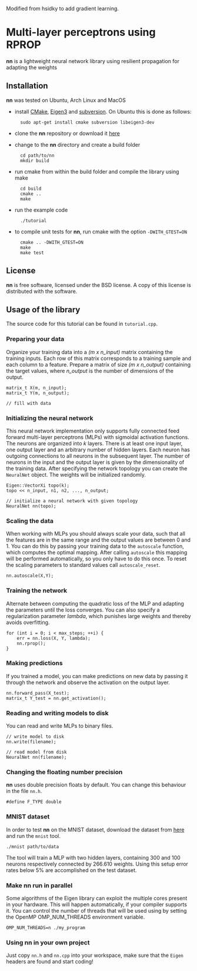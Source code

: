 Modified from hsidky to add gradient learning.

Multi-layer perceptrons using RPROP
===================================

**nn** is a lightweight neural network library using resilient propagation for adapting the weights

Installation
------------

**nn** was tested on Ubuntu, Arch Linux and MacOS

* install [CMake](http://http://www.cmake.org/), [Eigen3](http://eigen.tuxfamily.org/) and [subversion](http://subversion.tigris.org/). On Ubuntu this is done as follows:

        sudo apt-get install cmake subversion libeigen3-dev

* clone the **nn** repository or download it [here](https://bitbucket.org/mblum/nn/get/master.tar.gz)
* change to the **nn** directory and create a build folder 
  
        cd path/to/nn
        mkdir build

* run cmake from within the build folder and compile the library using make
      
        cd build
        cmake ..
        make

* run the example code

        ./tutorial

* to compile unit tests for **nn**, run cmake with the option `-DWITH_GTEST=ON`

        cmake .. -DWITH_GTEST=ON
        make
        make test


License
-------

**nn** is free software, licensed under the BSD license. A copy of this license is distributed with the software.

Usage of the library
--------------------

The source code for this tutorial can be found in `tutorial.cpp`.

### Preparing your data

Organize your training data into a *(m x n_input)* matrix containing the training inputs. Each row of this matrix corresponds to a training sample and each column to a feature. Prepare a matrix of size *(m x n_output)* containing the target values, where *n_output* is the number of dimensions of the output. 

    matrix_t X(m, n_input);
    matrix_t Y(m, n_output);

    // fill with data

### Initializing the neural network

This neural network implementation only supports fully connected feed forward multi-layer perceptrons (MLPs) with sigmoidal activation functions. The neurons are organized into *k* layers. There is at least one input layer, one output layer and an arbitrary number of hidden layers. Each neuron has outgoing connections to all neurons in the subsequent layer. The number of neurons in the input and the output layer is given by the dimensionality of the training data. After specifying the network topology you can create the `NeuralNet` object. The weights will be initialized randomly.

    Eigen::VectorXi topo(k);
    topo << n_input, n1, n2, ..., n_output;

    // initialize a neural network with given topology
    NeuralNet nn(topo);

### Scaling the data

When working with MLPs you should always scale your data, such that all the features are in the same range and the output values are between 0 and 1. You can do this by passing your training data to the `autoscale` function, which computes the optimal mapping. After calling `autoscale` this mapping will be performed automatically, so you only have to do this once. To reset the scaling parameters to standard values call `autoscale_reset`. 

    nn.autoscale(X,Y);

### Training the network

Alternate between computing the quadratic loss of the MLP and adapting the parameters until the loss converges. You can also specify a regularization parameter *lambda*, which punishes large weights and thereby avoids overfitting.

    for (int i = 0; i < max_steps; ++i) {
        err = nn.loss(X, Y, lambda);
        nn.rprop();
    }

### Making predictions

If you trained a model, you can make predictions on new data by passing it through the network and observe the activation on the output layer. 

    nn.forward_pass(X_test);
    matrix_t Y_test = nn.get_activation();

### Reading and writing models to disk

You can read and write MLPs to binary files.

    // write model to disk
    nn.write(filename);
        
    // read model from disk
    NeuralNet nn(filename);

### Changing the floating number precision

**nn** uses double precision floats by default. You can change this behaviour in the file `nn.h`.

    #define F_TYPE double

### MNIST dataset

In order to test **nn** on the MNIST dataset, download the dataset from [here](http://yann.lecun.com/exdb/mnist/) and run the `mnist` tool. 

    ./mnist path/to/data

The tool will train a MLP with two hidden layers, containing 300 and 100 neurons respectively connected by 266.610 weights. Using this setup error rates below 5% are accomplished on the test dataset.

### Make nn run in parallel ###

Some algorithms of the Eigen library can exploit the multiple cores present in your hardware. This will happen automatically, if your compiler supports it. You can control the number of threads that will be used using by setting the OpenMP OMP_NUM_THREADS environment variable.

    OMP_NUM_THREADS=n ./my_program

### Using **nn** in your own project

Just copy `nn.h` and `nn.cpp` into your workspace, make sure that the `Eigen` headers are found and start coding!
